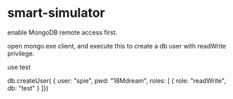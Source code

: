 # smart-simulator

enable MongoDB remote access first.

open mongo.exe client, and execute this to create a db user with readWrite privilege.

use test

db.createUser( { user: "spie", pwd: "18Mdream", roles: [ { role: "readWrite", db: "test" } ]})
